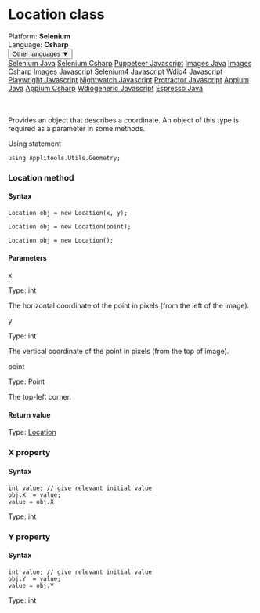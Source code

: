 # Location class
<div class='platform-bar-container-div'><div class='platform-bar-div'>Platform:  <b> Selenium</b>
</div><div class='platform-bar-div'>Language: <b>Csharp</b></div><div class='dropdown-button-container-div'><button class='sdk-language-dropdown-button'>Other languages ▼</button><div class='dropdown-content'>
<a href='../../selenium/java/location'>Selenium Java</a>
<a href='../../selenium/csharp/location'>Selenium Csharp</a>
<a href='../../puppeteer/javascript/location'>Puppeteer Javascript</a>
<a href='../../images/java/location'>Images Java</a>
<a href='../../images/csharp/location'>Images Csharp</a>
<a href='../../images/javascript/location'>Images Javascript</a>
<a href='../../selenium4/javascript/location'>Selenium4 Javascript</a>
<a href='../../wdio4/javascript/location'>Wdio4 Javascript</a>
<a href='../../playwright/javascript/location'>Playwright Javascript</a>
<a href='../../nightwatch/javascript/location'>Nightwatch Javascript</a>
<a href='../../protractor/javascript/location'>Protractor Javascript</a>
<a href='../../appium/java/location'>Appium Java</a>
<a href='../../appium/csharp/location'>Appium Csharp</a>
<a href='../../wdiogeneric/javascript/location'>Wdiogeneric Javascript</a>
<a href='../../espresso/java/location'>Espresso Java</a>
</div></div><br /><br /></div>




Provides an object that describes a coordinate. An object of this type is required as a parameter in some methods.

Using statement

    using Applitools.Utils.Geometry;
    	



### Location method
#### Syntax


    Location obj = new Location(x, y);
    
    Location obj = new Location(point);
    
    Location obj = new Location();
    

#### Parameters

x

Type: int

The horizontal coordinate of the point in pixels (from the left of the image).

y

Type: int

The vertical coordinate of the point in pixels (from the top of image).

point

Type: Point

The top-left corner.

#### Return value

Type:  [Location](./location)


### X property
#### Syntax


    int value; // give relevant initial value
    obj.X  = value;
    value = obj.X

Type: int

### Y property
#### Syntax


    int value; // give relevant initial value
    obj.Y  = value;
    value = obj.Y

Type: int
